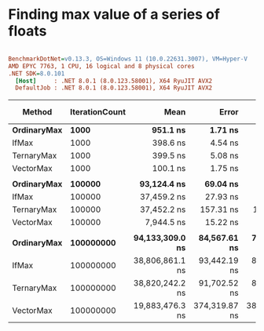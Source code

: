 # Finding max value of a series of floats


``` ini

BenchmarkDotNet=v0.13.3, OS=Windows 11 (10.0.22631.3007), VM=Hyper-V
AMD EPYC 7763, 1 CPU, 16 logical and 8 physical cores
.NET SDK=8.0.101
  [Host]     : .NET 8.0.1 (8.0.123.58001), X64 RyuJIT AVX2
  DefaultJob : .NET 8.0.1 (8.0.123.58001), X64 RyuJIT AVX2


```
|      Method | IterationCount |            Mean |         Error |        StdDev | Ratio | Allocated | Alloc Ratio |
|------------ |--------------- |----------------:|--------------:|--------------:|------:|----------:|------------:|
| **OrdinaryMax** |           **1000** |        **951.1 ns** |       **1.71 ns** |       **1.60 ns** |  **1.00** |         **-** |          **NA** |
|       IfMax |           1000 |        398.6 ns |       4.54 ns |       4.25 ns |  0.42 |         - |          NA |
|  TernaryMax |           1000 |        399.5 ns |       5.08 ns |       4.75 ns |  0.42 |         - |          NA |
|   VectorMax |           1000 |        100.1 ns |       1.75 ns |       3.38 ns |  0.11 |         - |          NA |
|             |                |                 |               |               |       |           |             |
| **OrdinaryMax** |         **100000** |     **93,124.4 ns** |      **69.04 ns** |      **57.66 ns** |  **1.00** |         **-** |          **NA** |
|       IfMax |         100000 |     37,459.2 ns |      27.93 ns |      24.76 ns |  0.40 |         - |          NA |
|  TernaryMax |         100000 |     37,452.2 ns |     157.31 ns |     147.15 ns |  0.40 |         - |          NA |
|   VectorMax |         100000 |      7,944.5 ns |      15.22 ns |      13.50 ns |  0.09 |         - |          NA |
|             |                |                 |               |               |       |           |             |
| **OrdinaryMax** |      **100000000** | **94,133,309.0 ns** |  **84,567.61 ns** |  **70,617.79 ns** |  **1.00** |         **-** |          **NA** |
|       IfMax |      100000000 | 38,806,861.1 ns |  93,442.19 ns |  82,834.07 ns |  0.41 |         - |          NA |
|  TernaryMax |      100000000 | 38,820,242.2 ns |  91,702.52 ns |  85,778.59 ns |  0.41 |         - |          NA |
|   VectorMax |      100000000 | 19,883,476.3 ns | 374,319.87 ns | 384,398.95 ns |  0.21 |         - |          NA |
